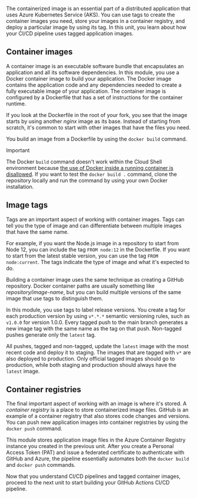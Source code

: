 The containerized image is an essential part of a distributed application that uses Azure Kubernetes Service (AKS). You can use tags to create the container images you need, store your images in a container registry, and deploy a particular image by using its tag. In this unit, you learn about how your CI/CD pipeline uses tagged application images.

## Container images

A container image is an executable software bundle that encapsulates an application and all its software dependencies. In this module, you use a Docker container image to build your application. The Docker image contains the application code and any dependencies needed to create a fully executable image of your application. The container image is configured by a Dockerfile that has a set of instructions for the container runtime.

If you look at the Dockerfile in the root of your fork, you see that the image starts by using another *nginx* image as its base. Instead of starting from scratch, it's common to start with other images that have the files you need.

You build an image from a Dockerfile by using the `docker build` command.

> [!IMPORTANT]
> The Docker `build` command doesn't work within the Cloud Shell environment because [the use of Docker inside a running container is disallowed](/azure/cloud-shell/troubleshooting#bash-troubleshooting). If you want to test the `docker build .` command, clone the repository locally and run the command by using your own Docker installation.

## Image tags

Tags are an important aspect of working with container images. Tags can tell you the type of image and can differentiate between multiple images that have the same name.

For example, if you want the Node.js image in a repository to start from Node 12, you can include the tag `FROM node:12` in the Dockerfile. If you want to start from the latest stable version, you can use the tag `FROM node:current`. The tags indicate the type of image and what it's expected to do.

Building a container image uses the same technique as creating a GitHub repository. Docker container paths are usually something like *repository/image-name*, but you can build multiple versions of the same image that use tags to distinguish them.

In this module, you use tags to label release versions. You create a tag for each production version by using `v*.*.*` semantic versioning rules, such as `v1.0.0` for version 1.0.0. Every tagged push to the main branch generates a new image tag with the same name as the tag on that push. Non-tagged pushes generate only the `latest` tag.

All pushes, tagged and non-tagged, update the `latest` image with the most recent code and deploy it to staging. The images that are tagged with `v*` are also deployed to production. Only official tagged images should go to production, while both staging and production should always have the `latest` image.

## Container registries

The final important aspect of working with an image is where it's stored. A *container registry* is a place to store containerized image files. GitHub is an example of a container registry that also stores code changes and versions. You can push new application images into container registries by using the `docker push` command.

This module stores application image files in the Azure Container Registry instance you created in the previous unit. After you create a Personal Access Token (PAT) and issue a federated certificate to authenticate with GitHub and Azure, the pipeline essentially automates both the `docker build` and `docker push` commands.

Now that you understand CI/CD pipelines and tagged container images, proceed to the next unit to start building your GitHub Actions CI/CD pipeline.
